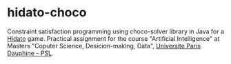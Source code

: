 # hidato-choco
Constraint satisfaction programming using choco-solver library in Java for a [Hidato](https://en.wikipedia.org/wiki/Hidato) game. Practical assignment for the course "Artificial Intelligence" at Masters "Coputer Science, Desicion-making, Data", [Universite Paris Dauphine - PSL](https://dauphine.psl.eu).
